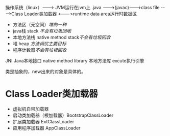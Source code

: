 操作系统（linux）---> JVM运行在jvm上
.java --->(javac)--->class file ---->Class Loader类加载器
<--->runtime data area运行时数据区
* 方法区（元空间）*堆的一种*
* java栈 stack *不会有垃圾回收*
* 本地方法栈 native method stack*不会有垃圾回收*
* 堆 heap *方法调优主要目标*
* 程序计数器*不会有垃圾回收*

JNI Java本地接口
native method library 本地方法库
excute执行引擎

类是抽象的，new出来的对象是具体的。

# Class Loader类加载器
* 虚拟机自带加载器
* 启动类加载器（根加载器）BootstrapClassLoader
* 扩展类加载器 ExtClassLoader
* 应用程序加载器 AppClassLoader